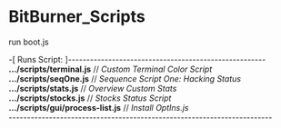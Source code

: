 # BitBurner_Scripts

run boot.js<br>

-[ Runs Script: ]------------------------------------------------------<br>
<b>.../scripts/terminal.js</b>            // <i>Custom Terminal Color Script</i><br>
<b>.../scripts/seqOne.js</b>              // <i>Sequence Script One: Hacking Status</i><br>
<b>.../scripts/stats.js</b>               // <i>Overview Custom Stats</i><br>
<b>.../scripts/stocks.js</b>              // <i>Stocks Status Script</i><br>
<b>.../scripts/gui/process-list.js</b>   // <i>Install OptIns.js</i><br>
------------------------------------------------------------------------<br>
